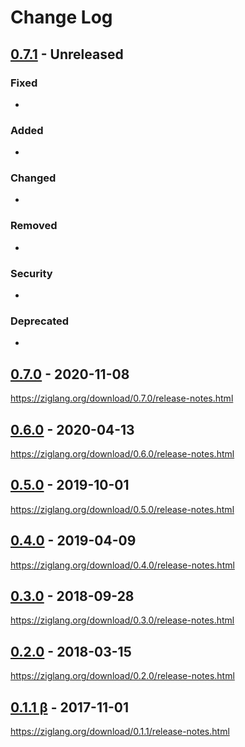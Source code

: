 # Change Log

## [0.7.1][8] - Unreleased

### Fixed

* 

### Added

* 

### Changed

* 

### Removed

* 

### Security

* 

### Deprecated

* 

## [0.7.0][7] - 2020-11-08

<https://ziglang.org/download/0.7.0/release-notes.html>

## [0.6.0][6] - 2020-04-13

<https://ziglang.org/download/0.6.0/release-notes.html>

## [0.5.0][5] - 2019-10-01

<https://ziglang.org/download/0.5.0/release-notes.html>

## [0.4.0][4] - 2019-04-09

<https://ziglang.org/download/0.4.0/release-notes.html>

## [0.3.0][3] - 2018-09-28

<https://ziglang.org/download/0.3.0/release-notes.html>

## [0.2.0][2] - 2018-03-15

<https://ziglang.org/download/0.2.0/release-notes.html>

## [0.1.1 β][1] - 2017-11-01

<https://ziglang.org/download/0.1.1/release-notes.html>

[1]: https://github.com/ziglang/zig/compare/8e08cf4...0.1.1
[2]: https://github.com/ziglang/zig/compare/0.1.1...0.2.0
[3]: https://github.com/ziglang/zig/compare/0.2.0...0.3.0
[4]: https://github.com/ziglang/zig/compare/0.3.0...0.4.0
[5]: https://github.com/ziglang/zig/compare/0.4.0...0.5.0
[6]: https://github.com/ziglang/zig/compare/0.5.0...0.6.0
[7]: https://github.com/ziglang/zig/compare/0.6.0...0.7.0
[8]: https://github.com/ziglang/zig/compare/0.7.0...HEAD